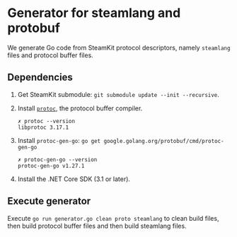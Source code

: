 # Generator for steamlang and protobuf

We generate Go code from SteamKit protocol descriptors, namely `steamlang` files and protocol buffer files.

## Dependencies
1. Get SteamKit submodule: `git submodule update --init --recursive`.
2. Install [`protoc`](https://developers.google.com/protocol-buffers/docs/downloads), the protocol buffer compiler.

    ```
    ✗ protoc --version
    libprotoc 3.17.1
    ```

3. Install `protoc-gen-go`: `go get google.golang.org/protobuf/cmd/protoc-gen-go`

    ```
    ✗ protoc-gen-go --version
    protoc-gen-go v1.27.1
    ```

4. Install the .NET Core SDK (3.1 or later).

## Execute generator

Execute `go run generator.go clean proto steamlang` to clean build files, then build protocol buffer files and then build steamlang files.
